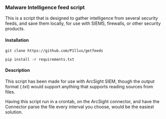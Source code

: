 ### Malware Intelligence feed script

This is a script that is designed to gather intelligence from several security feeds, and save them locally, for use with SIEMS, firewalls, or other security products.

#### Installation
```
git clone https://github.com/P1llus/getfeeds

pip install -r requirements.txt
```

#### Description

This script has been made for use with ArcSight SIEM, though the output format (.txt) would support anything that supports reading sources from files.

Having this script run in a crontab, on the ArcSight connector, and have the Connector parse the file every interval you choose, would be the easiest solution.

